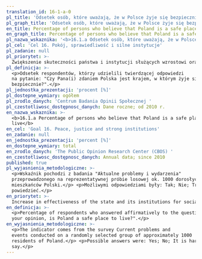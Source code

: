 ```yaml
---
translation_id: 16-1-a-0
pl_title: 'Odsetek osób, które uważają, że w Polsce żyje się bezpiecznie'
pl_graph_title: 'Odsetek osób, które uważają, że w Polsce żyje się bezpiecznie'
en_title: Percentage of persons who believe that Poland is a safe place to live
en_graph_title: Percentage of persons who believe that Poland is a safe place to live
pl_nazwa_wskaznika: '<b>16.1.a Odsetek osób, które uważają, że w Polsce żyje się bezpiecznie</b>'
pl_cel: 'Cel 16. Pokój, sprawiedliwość i silne instytucje'
pl_zadanie: null
pl_priorytet: >-
  Zwiększenie skuteczności państwa i instytucji służących wzrostowi oraz włączeniu społecznemu i gospodarczemu
pl_definicja: >-
  <p>Odsetek respondentów, którzy udzielili twierdzącej odpowiedzi
  na pytanie: "Czy Pana(i) zdaniem Polska jest krajem, w którym żyje się
  bezpiecznie?".</p>
pl_jednostka_prezentacji: 'procent [%]'
pl_dostepne_wymiary: ogółem
pl_zrodlo_danych: 'Centrum Badania Opinii Społecznej '
pl_czestotliwosc_dostępnosc_danych: Dane roczne; od 2010 r.
en_nazwa_wskaznika: >-
  <b>16.1.a Percentage of persons who believe that Poland is a safe place to
  live</b>
en_cel: 'Goal 16. Peace, justice and strong institutions'
en_zadanie: null
en_jednostka_prezentacji: 'percent [%]'
en_dostepne_wymiary: total
en_zrodlo_danych: 'The Public Opinion Research Center (CBOS) '
en_czestotliwosc_dostępnosc_danych: Annual data; since 2010
published: true
pl_wyjasnienia_metodologiczne: >-
  <p>Wskaźnik pochodzi z badania "Aktualne problemy i wydarzenia"
  przeprowadzonego na reprezentatywnej próbie losowej ok. 1000 dorosłych
  mieszkańców Polski.</p> <p>Możliwymi odpowiedziami były: Tak; Nie; Trudno
  powiedzieć.</p>
en_priorytet: >-
  Increase in effectiveness of the state and its institutions for social and economic enhancement and inclusion
en_definicja: >-
  <p>Percentage of respondents who answered affirmatively to the question: "In
  your opinion, is Poland a safe place to live?".</p>
en_wyjasnienia_metodologiczne: >-
  <p>The indicator comes from the survey Current problems and
  events conducted on a randomly selected group of approximately 1000
  residents of Poland.</p> <p>Possible answers were: Yes; No; It is hard to
  say.</p>
---
```

